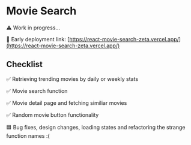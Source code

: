 # Movie Search

⚠ Work in progress...

🔗 Early deployment link: [https://react-movie-search-zeta.vercel.app/](https://react-movie-search-zeta.vercel.app/)

## Checklist

✅ Retrieving trending movies by daily or weekly stats

✅ Movie search function

✅ Movie detail page and fetching similiar movies

✅ Random movie button functionality

🟦 Bug fixes, design changes, loading states and refactoring the strange function names :(